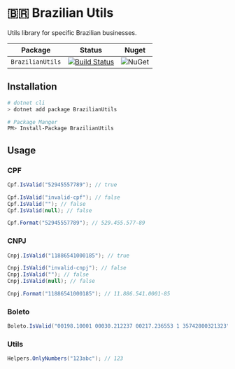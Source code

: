 # :brazil: Brazilian Utils

Utils library for specific Brazilian businesses.

| Package | Status | Nuget |
| ------- | ------ | ----- |
| `BrazilianUtils` | [![Build Status](https://travis-ci.org/brazilian-utils/dotnet.svg?branch=master)](https://travis-ci.org/brazilian-utils/dotnet)| ![NuGet](https://img.shields.io/nuget/v/BrazilianUtils.svg) |

## Installation

```sh
# dotnet cli
> dotnet add package BrazilianUtils

# Package Manger
PM> Install-Package BrazilianUtils
```


## Usage
### CPF

```csharp
Cpf.IsValid("52945557789"); // true

Cpf.IsValid("invalid-cpf"); // false
Cpf.IsValid(""); // false
Cpf.IsValid(null); // false

Cpf.Format("52945557789"); // 529.455.577-89

```
### CNPJ
```csharp
Cnpj.IsValid("11886541000185"); // true

Cnpj.IsValid("invalid-cnpj"); // false
Cnpj.IsValid(""); // false
Cnpj.IsValid(null); // false

Cnpj.Format("11886541000185"); // 11.886.541.0001-85
```
### Boleto
```csharp
Boleto.IsValid("00198.10001 00030.212237 00217.236553 1 35742800321323"); // true
```

### Utils
```csharp
Helpers.OnlyNumbers("123abc"); // 123
```
